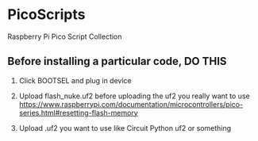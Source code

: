 # PicoScripts
Raspberry Pi Pico Script Collection

## Before installing a particular code, DO THIS
1. Click BOOTSEL and plug in device

2. Upload flash_nuke.uf2 before uploading the uf2 you really want to use
</br>https://www.raspberrypi.com/documentation/microcontrollers/pico-series.html#resetting-flash-memory

3. Upload .uf2 you want to use like Circuit Python uf2 or something